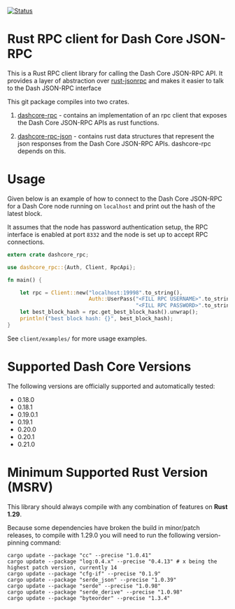 [![Status](https://travis-ci.org/rust-dash/rust-dashcore-rpc.png?branch=master)](https://travis-ci.org/rust-dash/rust-dashcore-rpc)

# Rust RPC client for Dash Core JSON-RPC 

This is a Rust RPC client library for calling the Dash Core JSON-RPC API. It provides a layer of abstraction over 
[rust-jsonrpc](https://github.com/apoelstra/rust-jsonrpc) and makes it easier to talk to the Dash JSON-RPC interface 

This git package compiles into two crates.
1. [dashcore-rpc](https://crates.io/crates/dashcore-rpc) - contains an implementation of an rpc client that exposes 
the Dash Core JSON-RPC APIs as rust functions.

2. [dashcore-rpc-json](https://crates.io/crates/dashcore-rpc-json) -  contains rust data structures that represent 
the json responses from the Dash Core JSON-RPC APIs. dashcore-rpc depends on this.

# Usage
Given below is an example of how to connect to the Dash Core JSON-RPC for a Dash Core node running on `localhost`
and print out the hash of the latest block.

It assumes that the node has password authentication setup, the RPC interface is enabled at port `8332` and the node
is set up to accept RPC connections. 

```rust
extern crate dashcore_rpc;

use dashcore_rpc::{Auth, Client, RpcApi};

fn main() {

    let rpc = Client::new("localhost:19998".to_string(),
                          Auth::UserPass("<FILL RPC USERNAME>".to_string(),
                                         "<FILL RPC PASSWORD>".to_string())).unwrap();
    let best_block_hash = rpc.get_best_block_hash().unwrap();
    println!("best block hash: {}", best_block_hash);
}
```

See `client/examples/` for more usage examples. 

# Supported Dash Core Versions
The following versions are officially supported and automatically tested:
* 0.18.0
* 0.18.1
* 0.19.0.1
* 0.19.1
* 0.20.0
* 0.20.1
* 0.21.0

# Minimum Supported Rust Version (MSRV)
This library should always compile with any combination of features on **Rust 1.29**.

Because some dependencies have broken the build in minor/patch releases, to
compile with 1.29.0 you will need to run the following version-pinning command:
```
cargo update --package "cc" --precise "1.0.41"
cargo update --package "log:0.4.x" --precise "0.4.13" # x being the highest patch version, currently 14
cargo update --package "cfg-if" --precise "0.1.9"
cargo update --package "serde_json" --precise "1.0.39"
cargo update --package "serde" --precise "1.0.98"
cargo update --package "serde_derive" --precise "1.0.98"
cargo update --package "byteorder" --precise "1.3.4"
```
